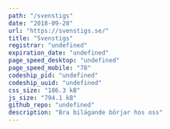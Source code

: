```yaml
---
path: "/svenstigs"
date: "2018-09-28"
url: "https://svenstigs.se/"
title: "Svenstigs"
registrar: "undefined"
expiration_date: "undefined"
page_speed_desktop: "undefined"
page_speed_mobile: "78"
codeship_pid: "undefined"
codeship_uuid: "undefined"
css_size: "186.3 kB"
js_size: "794.1 kB"
github_repo: "undefined"
description: "Bra bilägande börjar hos oss"
---
```


